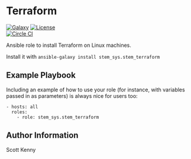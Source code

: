 Terraform
========
[![Galaxy](http://img.shields.io/badge/ansible--galaxy-terraform-blue.svg)](https://galaxy.ansible.com/list#/roles/2831)
[![License](http://img.shields.io/:license-mit-blue.svg)](http://doge.mit-license.org)  
[![Circle CI](https://circleci.com/gh/migibert/terraform-role/tree/master.svg?style=shield)](https://circleci.com/gh/migibert/terraform-role)

Ansible role to install Terraform on Linux machines.

Install it with `ansible-galaxy install stem_sys.stem_terraform`

Example Playbook
-------------------------

Including an example of how to use your role (for instance, with variables passed in as parameters) is always nice for users too:

```
- hosts: all
  roles:
    - role: stem_sys.stem_terraform
```

Author Information
------------------

Scott Kenny
